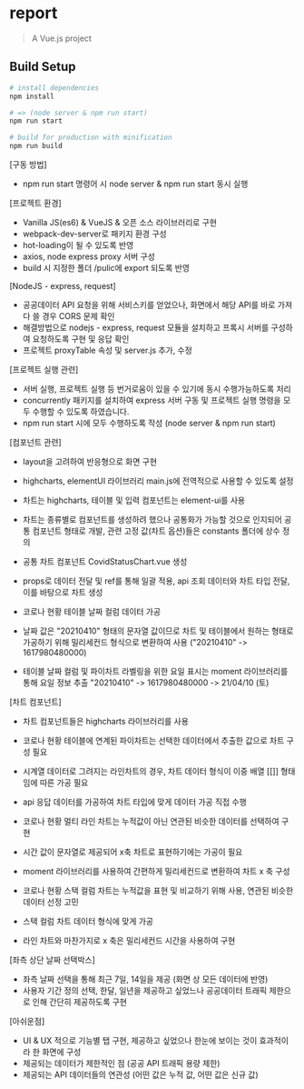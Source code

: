 # report

> A Vue.js project

## Build Setup

``` bash
# install dependencies
npm install

# => (node server & npm run start)
npm run start

# build for production with minification
npm run build

```

[구동 방법]
- npm run start 명령어 시 node server & npm run start 동시 실행


[프로젝트 환경]
- Vanilla JS(es6) & VueJS & 오픈 소스 라이브러리로 구현
- webpack-dev-server로 패키지 환경 구성
- hot-loading이 될 수 있도록 반영
- axios, node express proxy 서버 구성
- build 시 지정한 폴더 /pulic에 export 되도록 반영


[NodeJS - express, request]
- 공공데이터 API 요청을 위해 서비스키를 얻었으나, 화면에서 해당 API를 바로 가져다 쓸 경우 CORS 문제 확인
- 해결방법으로 nodejs - express, request 모듈을 설치하고 프록시 서버를 구성하여 요청하도록 구현 및 응답 확인
- 프로젝트 proxyTable 속성 및 server.js 추가, 수정


[프로젝트 실행 관련]
- 서버 실행, 프로젝트 실행 등 번거로움이 있을 수 있기에 동시 수행가능하도록 처리
- concurrently 패키지를 설치하여 express 서버 구동 및 프로젝트 실행 명령을 모두 수행할 수 있도록 하였습니다.
- npm run start 시에 모두 수행하도록 작성 (node server & npm run start)


[컴포넌트 관련]
- layout을 고려하여 반응형으로 화면 구현
- highcharts, elementUI 라이브러리 main.js에 전역적으로 사용할 수 있도록 설정
- 차트는 highcharts, 테이블 및 입력 컴포넌트는 element-ui를 사용
- 차트는 종류별로 컴포넌트를 생성하려 했으나 공통화가 가능할 것으로 인지되어 공통 컴포넌트 형태로 개발, 관련 고정 값(차트 옵션)들은 constants 폴더에 상수 정의
- 공통 차트 컴포넌트 CovidStatusChart.vue 생성
- props로 데이터 전달 및 ref를 통해 일괄 적용, api 조회 데이터와 차트 타입 전달, 이를 바탕으로 차트 생성

- 코로나 현황 테이블 날짜 컬럼 데이터 가공
- 날짜 값은 "20210410" 형태의 문자열 값이므로 차트 및 테이블에서 원하는 형태로 가공하기 위해 밀리세컨드 형식으로 변환하여 사용 ("20210410" -> 1617980480000)
- 테이블 날짜 컬럼 및 파이차트 라벨링을 위한 요일 표시는 moment 라이브러리를 통해 요일 정보 추출 "20210410" -> 1617980480000 -> 21/04/10 (토)


[차트 컴포넌트]
- 차트 컴포넌트들은 highcharts 라이브러리를 사용
- 코로나 현황 테이블에 연계된 파이차트는 선택한 데이터에서 추출한 값으로 차트 구성 필요

- 시계열 데이터로 그려지는 라인차트의 경우, 차트 데이터 형식이 이중 배열 [[]] 형태임에 따른 가공 필요
- api 응답 데이터를 가공하여 차트 타입에 맞게 데이터 가공 직접 수행

- 코로나 현황 멀티 라인 차트는 누적값이 아닌 연관된 비슷한 데이터를 선택하여 구현
- 시간 값이 문자열로 제공되어 x축 차트로 표현하기에는 가공이 필요
- moment 라이브러리를 사용하여 간편하게 밀리세컨드로 변환하여 차트 x 축 구성

- 코로나 현황 스택 컬럼 차트는 누적값을 표현 및 비교하기 위해 사용, 연관된 비슷한 데이터 선정 고민
- 스택 컬럼 차트 데이터 형식에 맞게 가공
- 라인 차트와 마찬가지로 x 축은 밀리세컨드 시간을 사용하여 구현


[좌측 상단 날짜 선택박스]
- 좌측 날짜 선택을 통해 최근 7일, 14일을 제공 (화면 상 모든 데이터에 반영)
- 사용자 기간 정의 선택, 한달, 일년을 제공하고 싶었느나 공공데이터 트래픽 제한으로 인해 간단히 제공하도록 구현


[아쉬운점]
- UI & UX 적으로 기능별 탭 구현, 제공하고 싶었으나 한눈에 보이는 것이 효과적이라 한 화면에 구성
- 제공되는 데이터가 제한적인 점 (공공 API 트래픽 용량 제한)
- 제공되는 API 데이터들의 연관성 (어떤 값은 누적 값, 어떤 값은 신규 값)
